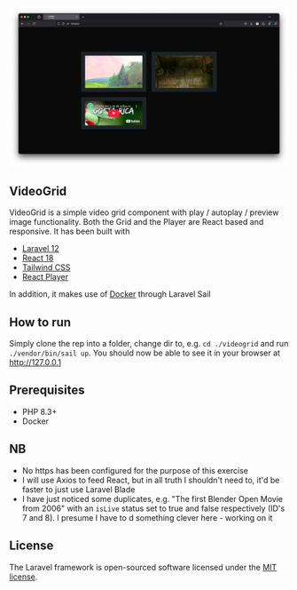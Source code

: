 <p align="center"><a href="https://laravel.com" target="_blank">
<img src="VideoGrid.png" width="800" alt="VideoGrid"></a></p>


## VideoGrid

VideoGrid is a simple video grid component with play / autoplay / preview image functionality. 
Both the Grid and the Player are React based and responsive. It has been built with
- [Laravel 12](https://laravel.com/docs/12.x/releases)
- [React 18](https://react.dev/blog/2022/03/29/react-v18)
- [Tailwind CSS](https://tailwindcss.com/)
- [React Player](https://www.npmjs.com/package/react-player)

In addition, it makes use of [Docker](http://docker.io) through Laravel Sail

## How to run
Simply clone the rep into a folder, change dir to, e.g. `cd ./videogrid` and run `./vendor/bin/sail up`.
You should now be able to see it in your browser at http://127.0.0.1

## Prerequisites
- PHP 8.3+
- Docker

## NB
- No https has been configured for the purpose of this exercise
- I will use Axios to feed React, but in all truth I shouldn't need to, it'd be faster to just use Laravel Blade
- I have just noticed some duplicates, e.g. "The first Blender Open Movie from 2006" with an `isLive` status set to true and false respectively (ID's 7 and 8). I presume I have to d something clever here - working on it 

## License

The Laravel framework is open-sourced software licensed under the [MIT license](https://opensource.org/licenses/MIT).
